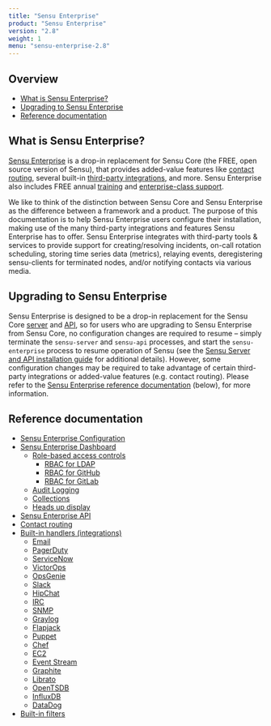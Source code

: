 ```yaml
---
title: "Sensu Enterprise"
product: "Sensu Enterprise"
version: "2.8"
weight: 1
menu: "sensu-enterprise-2.8"
---
```


## Overview

- [What is Sensu Enterprise?](#what-is-sensu-enterprise)
- [Upgrading to Sensu Enterprise](#upgrading-to-sensu-enterprise)
- [Reference documentation](#reference-documentation)

## What is Sensu Enterprise?

[Sensu Enterprise][1] is a drop-in replacement for Sensu Core (the FREE, open
source version of Sensu), that provides added-value features like [contact
routing][2], several built-in [third-party integrations][3], and more. Sensu
Enterprise also includes FREE annual [training][4] and [enterprise-class
support][5].

We like to think of the distinction between Sensu Core and Sensu Enterprise as
the difference between a framework and a product. The purpose of this
documentation is to help Sensu Enterprise users configure their installation,
making use of the many third-party integrations and features Sensu Enterprise
has to offer. Sensu Enterprise integrates with third-party tools & services to
provide support for creating/resolving incidents, on-call rotation scheduling,
storing time series data (metrics), relaying events, deregistering sensu-clients
for terminated nodes, and/or notifying contacts via various media.

## Upgrading to Sensu Enterprise

Sensu Enterprise is designed to be a drop-in replacement for the Sensu Core
[server][6] and [API][7], so for users who are upgrading to Sensu Enterprise
from Sensu Core, no configuration changes are required to resume – simply
terminate the `sensu-server` and `sensu-api` processes, and start the
`sensu-enterprise` process to resume  operation of Sensu (see the [Sensu Server
and API installation guide][8] for  additional details). However, some
configuration changes may be required to take  advantage of certain third-party
integrations or added-value features (e.g. contact routing). Please refer to the
[Sensu Enterprise reference documentation][9] (below), for more
information.

## Reference documentation

- [Sensu Enterprise Configuration](configuration)
- [Sensu Enterprise Dashboard](dashboard)
  - [Role-based access controls](rbac/overview)
    - [RBAC for LDAP](rbac/rbac-for-ldap)
    - [RBAC for GitHub](rbac/rbac-for-github)
    - [RBAC for GitLab](rbac/rbac-for-gitlab)
  - [Audit Logging](rbac/audit-logging)
  - [Collections](collections)
  - [Heads up display](hud)
- [Sensu Enterprise API](api)
- [Contact routing](contact-routing)
- [Built-in handlers (integrations)](built-in-handlers)
  - [Email](integrations/email)
  - [PagerDuty](integrations/pagerduty)
  - [ServiceNow](integrations/servicenow)
  - [VictorOps](integrations/victorops)
  - [OpsGenie](integrations/opsgenie)
  - [Slack](integrations/slack)
  - [HipChat](integrations/hipchat)
  - [IRC](integrations/irc)
  - [SNMP](integrations/snmp)
  - [Graylog](integrations/graylog)
  - [Flapjack](integrations/flapjack)
  - [Puppet](integrations/puppet)
  - [Chef](integrations/chef)
  - [EC2](integrations/ec2)
  - [Event Stream](integrations/event_stream)
  - [Graphite](integrations/graphite)
  - [Librato](integrations/librato)
  - [OpenTSDB](integrations/opentsdb)
  - [InfluxDB](integrations/influxdb)
  - [DataDog](integrations/datadog)
- [Built-in filters](built-in-filters)


[1]:  /sensu-enterprise
[2]:  contact-routing
[3]:  built-in-handlers
[4]:  /training
[5]:  https://sensuapp.org/support
[6]:  /sensu-core/1.0/reference/server
[7]:  /sensu-core/1.0/api/overview
[8]:  installation/install-sensu-server-api#sensu-enterprise
[9]:  #reference-documentation
